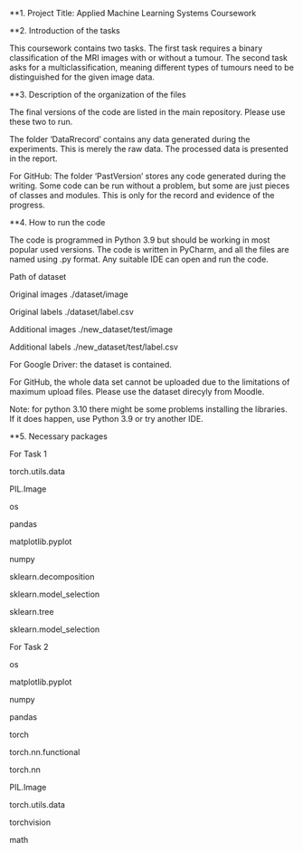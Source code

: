 **1. Project Title: Applied Machine Learning Systems Coursework

**2. Introduction of the tasks

This coursework contains two tasks. The first task requires a binary classification of the MRI images with or without a tumour. The second task asks for a multiclassification, meaning different types of tumours need to be distinguished for the given image data.

**3. Description of the organization of the files

The final versions of the code are listed in the main repository. Please use these two to run.

The folder ‘DataRrecord’ contains any data generated during the experiments. This is merely the raw data. The processed data is presented in the report.

For GitHub: The folder ‘PastVersion’ stores any code generated during the writing. Some code can be run without a problem, but some are just pieces of classes and modules. This is only for the record and evidence of the progress.

**4. How to run the code

The code is programmed in Python 3.9 but should be working in most popular used versions. The code is written in PyCharm, and all the files are named using .py format. Any suitable IDE can open and run the code.

Path of dataset

Original images  ./dataset/image

Original labels   ./dataset/label.csv

Additional images  ./new_dataset/test/image

Additional labels   ./new_dataset/test/label.csv

For Google Driver: the dataset is contained.

For GitHub, the whole data set cannot be uploaded due to the limitations of maximum upload files. Please use the dataset direcyly from Moodle.

Note: for python 3.10 there might be some problems installing the libraries. If it does happen, use Python 3.9 or try another IDE. 

**5. Necessary packages

For Task 1

torch.utils.data

PIL.Image

os

pandas

matplotlib.pyplot

numpy

sklearn.decomposition

sklearn.model_selection

sklearn.tree

sklearn.model_selection

For Task 2

os

matplotlib.pyplot

numpy

pandas

torch

torch.nn.functional

torch.nn

PIL.Image

torch.utils.data

torchvision

math


